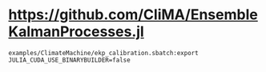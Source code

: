 # https://github.com/CliMA/EnsembleKalmanProcesses.jl

```console
examples/ClimateMachine/ekp_calibration.sbatch:export JULIA_CUDA_USE_BINARYBUILDER=false

```
